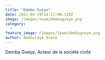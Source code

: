 ```yaml
---
title: "Demba Gueye"
date: 2021-04-19T14:12:00.120Z
image: /images/team/dembagueye.png
category:
  - 
feature_image: /images/team/dembagueye.png
author: Abdoulaye Guene
---
```

Demba Gueye, Acteur de la société civile